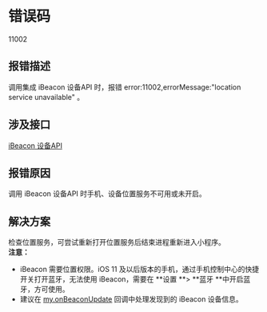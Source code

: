 # 错误码
11002

## 报错描述
调用集成 iBeacon 设备API 时，报错 error:11002,errorMessage:"location service unavailable" 。

## 涉及接口
[iBeacon 设备API](https://opendocs.alipay.com/mini/api/yqleyc)

## 报错原因
调用 iBeacon 设备API 时手机、设备位置服务不可用或未开启。

## 解决方案
检查位置服务，可尝试重新打开位置服务后结束进程重新进入小程序。<br />**注意：**

- iBeacon 需要位置权限。iOS 11 及以后版本的手机，通过手机控制中心的快捷开关打开蓝牙，无法使用 iBeacon，需要在 **设置 **> **蓝牙 **中开启蓝牙，方可使用。
- 建议在 [my.onBeaconUpdate](https://opendocs.alipay.com/mini/api/kvdg9y) 回调中处理发现到的 iBeacon 设备信息。
